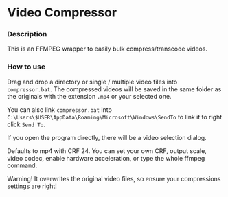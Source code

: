 # Video Compressor


### Description

This is an FFMPEG wrapper to easily bulk compress/transcode videos.

### How to use

Drag and drop a directory or single / multiple video files into `compressor.bat`. The compressed videos will be saved in the same folder as the originals with the extension `.mp4` or your selected one.

You can also link `compressor.bat` into `C:\Users\$USER\AppData\Roaming\Microsoft\Windows\SendTo` to link it to right click `Send To`.

If you open the program directly, there will be a video selection dialog.

Defaults to mp4 with CRF 24.
You can set your own CRF, output scale, video codec, enable hardware acceleration, or type the whole ffmpeg command.

Warning! It overwrites the original video files, so ensure your compressions settings are right!